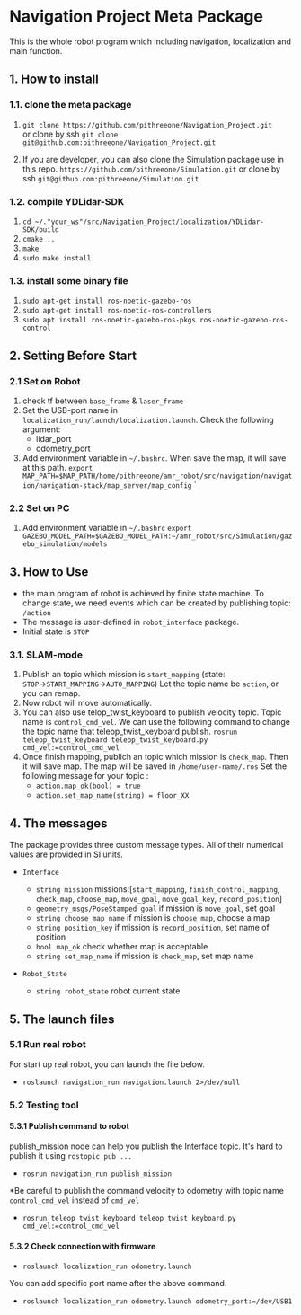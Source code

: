 # Navigation Project Meta Package

This is the whole robot program which including navigation, localization and main function.

## 1. How to install

### 1.1. clone the meta package

1. `git clone https://github.com/pithreeone/Navigation_Project.git`  
or clone by ssh `git clone git@github.com:pithreeone/Navigation_Project.git`

2. If you are developer, you can also clone the Simulation package use in this repo.
`https://github.com/pithreeone/Simulation.git`
or clone by ssh `git@github.com:pithreeone/Simulation.git`

### 1.2. compile YDLidar-SDK  

1. `cd ~/."your_ws"/src/Navigation_Project/localization/YDLidar-SDK/build`
2. `cmake ..`
3. `make`
4. `sudo make install`

### 1.3. install some binary file

1. `sudo apt-get install ros-noetic-gazebo-ros`
2. `sudo apt-get install ros-noetic-ros-controllers`
3. `sudo apt install ros-noetic-gazebo-ros-pkgs ros-noetic-gazebo-ros-control`

## 2. Setting Before Start

### 2.1 Set on Robot
1. check tf between `base_frame` & `laser_frame`
2. Set the USB-port name in `localization_run/launch/localization.launch`. Check the following argument:
    - lidar_port
    - odometry_port
3. Add environment variable in `~/.bashrc`. When save the map, it will save at this path.
`export MAP_PATH=$MAP_PATH/home/pithreeone/amr_robot/src/navigation/navigation/navigation-stack/map_server/map_config`
`

### 2.2 Set on PC
1. Add environment variable in `~/.bashrc`
  `export GAZEBO_MODEL_PATH=$GAZEBO_MODEL_PATH:~/amr_robot/src/Simulation/gazebo_simulation/models`

## 3. How to Use

- the main program of robot is achieved by finite state machine. To change state, we need events which can be created by publishing topic: `/action`  
- The message is user-defined in `robot_interface` package.
- Initial state is `STOP`

### 3.1. SLAM-mode

1. Publish an topic which mission is `start_mapping`
(state: `STOP`$\rightarrow$`START_MAPPING`$\rightarrow$`AUTO_MAPPING`)
Let the topic name be `action`, or you can remap.
2. Now robot will move automatically. 
3. You can also use telop_twist_keyboard to publish velocity topic. Topic name is `control_cmd_vel`. We can use the following command to change the topic name that teleop_twist_keyboard publish.
`rosrun teleop_twist_keyboard teleop_twist_keyboard.py cmd_vel:=control_cmd_vel`
4. Once finish mapping, publich an topic which mission is `check_map`. Then it will save map. The map will be saved in `/home/user-name/.ros` 
Set the following message for your topic :  
    - `action.map_ok(bool) = true`
    - `action.set_map_name(string) = floor_XX`

## 4. The messages
The package provides three custom message types. All of their numerical values are provided in SI units.

- `Interface`
  - `string mission` missions:[`start_mapping`, `finish_control_mapping`, `check_map`, `choose_map`, `move_goal`, `move_goal_key`, `record_position`]
  - `geometry_msgs/PoseStamped goal` if mission is `move_goal`, set goal
  - `string choose_map_name` if mission is `choose_map`, choose a map
  - `string position_key` if mission is `record_position`, set name of position
  - `bool map_ok` check whether map is acceptable
  - `string set_map_name` if mission is `check_map`, set map name  
  
- `Robot_State`
  - `string robot_state` robot current state

## 5. The launch files

### 5.1 Run real robot
For start up real robot, you can launch the file below.
- `roslaunch navigation_run navigation.launch 2>/dev/null`

### 5.2 Testing tool

#### 5.3.1 Publish command to robot 

publish_mission node can help you publish the Interface topic. It's hard to publish it using `rostopic pub ...`
- `rosrun navigation_run publish_mission`

*Be careful to publish the command velocity to odometry with topic name `control_cmd_vel` instead of `cmd_vel`
- `rosrun teleop_twist_keyboard teleop_twist_keyboard.py cmd_vel:=control_cmd_vel`

#### 5.3.2 Check connection with firmware

 - `roslaunch localization_run odometry.launch`  

You can add specific port name after the above command.  
 - `roslaunch localization_run odometry.launch odometry_port:=/dev/USB1`
